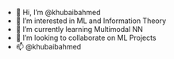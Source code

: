 - 👋 Hi, I’m @khubaibahmed
- 👀 I’m interested in ML and Information Theory
- 🌱 I’m currently learning Multimodal NN
- 💞️ I’m looking to collaborate on ML Projects
- 📫 @khubaibahmed

<!---
khubaibahmed/khubaibahmed is a ✨ special ✨ repository because its `README.md` (this file) appears on your GitHub profile.
You can click the Preview link to take a look at your changes.
--->
